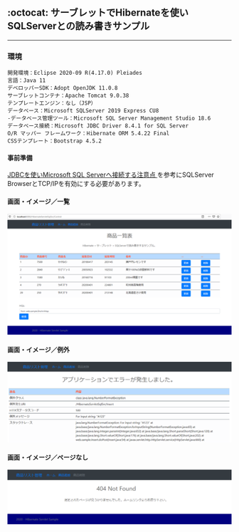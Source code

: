 ## :octocat: サーブレットでHibernateを使いSQLServerとの読み書きサンプル
___
### 環境
```
開発環境：Eclipse 2020-09 R(4.17.0) Pleiades
言語：Java 11
デベロッパーSDK：Adopt OpenJDK 11.0.8
サーブレットコンテナ：Apache Tomcat 9.0.38
テンプレートエンジン：なし（JSP）
データベース：Microsoft SQLServer 2019 Express CU8  
-データベース管理ツール：Microsoft SQL Server Management Studio 18.6  
データベース接続：Microsoft JDBC Driver 8.4.1 for SQL Server  
O/R マッパー フレームワーク：Hibernate ORM 5.4.22 Final
CSSテンプレート：Bootstrap 4.5.2
```

#### 事前準備  
[JDBCを使いMicrosoft SQL Serverへ接続する注意点 ](https://fujio-development.github.io/Contents/Java/JdbcSqlSvr)を参考にSQLServer BrowserとTCP/IPを有効にする必要があります。    

#### 画面・イメージ／一覧   
![Img](ReadmeImg.png)   

#### 画面・イメージ／例外   
![Img](ReadmeImg2.png)  

#### 画面・イメージ／ページなし   
![Img](ReadmeImg3.png)  